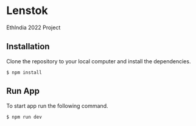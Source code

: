 # Lenstok
EthIndia 2022 Project

## Installation

Clone the repository to your local computer and install the dependencies.

```
$ npm install
```

## Run App

To start app run the following command.

```
$ npm run dev
```


